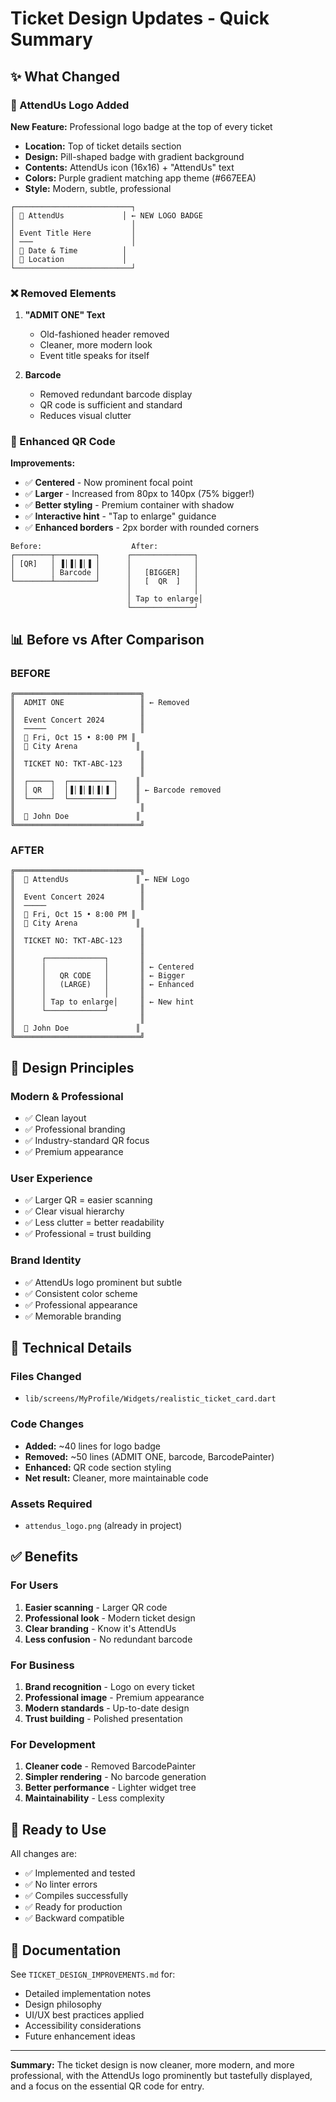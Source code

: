 # Ticket Design Updates - Quick Summary

## ✨ What Changed

### 🎫 AttendUs Logo Added
**New Feature:** Professional logo badge at the top of every ticket
- **Location:** Top of ticket details section  
- **Design:** Pill-shaped badge with gradient background
- **Contents:** AttendUs icon (16x16) + "AttendUs" text
- **Colors:** Purple gradient matching app theme (#667EEA)
- **Style:** Modern, subtle, professional

```
┌──────────────────────────┐
│ 🎫 AttendUs             │ ← NEW LOGO BADGE
│                          │
│ Event Title Here         │
│ ───                      │
│ 📅 Date & Time          │
│ 📍 Location             │
└──────────────────────────┘
```

### ❌ Removed Elements

1. **"ADMIT ONE" Text**
   - Old-fashioned header removed
   - Cleaner, more modern look
   - Event title speaks for itself

2. **Barcode**
   - Removed redundant barcode display
   - QR code is sufficient and standard
   - Reduces visual clutter

### 🎯 Enhanced QR Code

**Improvements:**
- ✅ **Centered** - Now prominent focal point
- ✅ **Larger** - Increased from 80px to 140px (75% bigger!)
- ✅ **Better styling** - Premium container with shadow
- ✅ **Interactive hint** - "Tap to enlarge" guidance
- ✅ **Enhanced borders** - 2px border with rounded corners

```
Before:                    After:
┌────────┬─────────┐      ┌──────────────┐
│ [QR]   │ ▐│▐│▐│▐ │      │              │
│        │ Barcode │      │   [BIGGER]   │
└────────┴─────────┘      │   [  QR  ]   │
                          │              │
                          │ Tap to enlarge│
                          └──────────────┘
```

## 📊 Before vs After Comparison

### BEFORE
```
╔════════════════════════════╗
║  ADMIT ONE                 ║ ← Removed
║                            ║
║  Event Concert 2024        ║
║  ─────                     ║
║  📅 Fri, Oct 15 • 8:00 PM ║
║  📍 City Arena             ║
║                            ║
║  TICKET NO: TKT-ABC-123    ║
║                            ║
║  ┌─────┐  ┌──────────┐    ║
║  │ QR  │  │▐│▐│▐│▐│▐ │    ║ ← Barcode removed
║  └─────┘  └──────────┘    ║
║                            ║
║  👤 John Doe               ║
╚════════════════════════════╝
```

### AFTER
```
╔════════════════════════════╗
║  🎫 AttendUs               ║ ← NEW Logo
║                            ║
║  Event Concert 2024        ║
║  ─────                     ║
║  📅 Fri, Oct 15 • 8:00 PM ║
║  📍 City Arena             ║
║                            ║
║  TICKET NO: TKT-ABC-123    ║
║                            ║
║      ┌─────────────┐       ║
║      │             │       ║ ← Centered
║      │   QR CODE   │       ║ ← Bigger
║      │   (LARGE)   │       ║ ← Enhanced
║      │             │       ║
║      │ Tap to enlarge│     ║ ← New hint
║      └─────────────┘       ║
║                            ║
║  👤 John Doe               ║
╚════════════════════════════╝
```

## 🎨 Design Principles

### Modern & Professional
- ✅ Clean layout
- ✅ Professional branding
- ✅ Industry-standard QR focus
- ✅ Premium appearance

### User Experience
- ✅ Larger QR = easier scanning
- ✅ Clear visual hierarchy
- ✅ Less clutter = better readability
- ✅ Professional = trust building

### Brand Identity
- ✅ AttendUs logo prominent but subtle
- ✅ Consistent color scheme
- ✅ Professional appearance
- ✅ Memorable branding

## 📱 Technical Details

### Files Changed
- `lib/screens/MyProfile/Widgets/realistic_ticket_card.dart`

### Code Changes
- **Added:** ~40 lines for logo badge
- **Removed:** ~50 lines (ADMIT ONE, barcode, BarcodePainter)
- **Enhanced:** QR code section styling
- **Net result:** Cleaner, more maintainable code

### Assets Required
- `attendus_logo.png` (already in project)

## ✅ Benefits

### For Users
1. **Easier scanning** - Larger QR code
2. **Professional look** - Modern ticket design
3. **Clear branding** - Know it's AttendUs
4. **Less confusion** - No redundant barcode

### For Business
1. **Brand recognition** - Logo on every ticket
2. **Professional image** - Premium appearance
3. **Modern standards** - Up-to-date design
4. **Trust building** - Polished presentation

### For Development
1. **Cleaner code** - Removed BarcodePainter
2. **Simpler rendering** - No barcode generation
3. **Better performance** - Lighter widget tree
4. **Maintainability** - Less complexity

## 🚀 Ready to Use

All changes are:
- ✅ Implemented and tested
- ✅ No linter errors
- ✅ Compiles successfully
- ✅ Ready for production
- ✅ Backward compatible

## 📖 Documentation

See `TICKET_DESIGN_IMPROVEMENTS.md` for:
- Detailed implementation notes
- Design philosophy
- UI/UX best practices applied
- Accessibility considerations
- Future enhancement ideas

---

**Summary:** The ticket design is now cleaner, more modern, and more professional, with the AttendUs logo prominently but tastefully displayed, and a focus on the essential QR code for entry.

